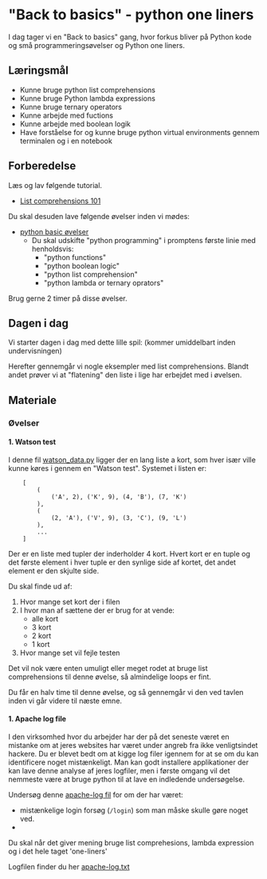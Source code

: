 # "Back to basics" - python one liners
I dag tager vi en "Back to basics" gang, hvor forkus bliver på Python kode og små programmeringsøvelser og Python one liners.


## Læringsmål
* Kunne bruge python list comprehensions
* Kunne bruge Python lambda expressions
* Kunne bruge ternary operators
* Kunne arbejde med fuctions
* Kunne arbejde med boolean logik
* Have forståelse for og kunne bruge python virtual environments gennem terminalen og i en notebook


## Forberedelse
Læs og lav følgende tutorial.

* [List comprehensions 101](https://mathspp.com/blog/pydonts/list-comprehensions-101)

Du skal desuden lave følgende øvelser inden vi mødes:

* [python basic øvelser](../materialer/ses8/exercises_prompt.md)
    * Du skal udskifte "python programming" i promptens første linie med henholdsvis:
        * "python functions"
        * "python boolean logic"
        * "python list comprehension"
        * "python lambda or ternary oprators"

Brug gerne 2 timer på disse øvelser.

## Dagen i dag

Vi starter dagen i dag med dette lille spil: (kommer umiddelbart inden undervisningen)

<!-- 
Intro: Watson Test
------------------

<small><i>Wason-test (Peter Cathcart Wason, 1966)</i></small>    
Consider 4 cards, where you can only see one side.      
On each card there is a number on one side and a letter on the other.     
Suppose you see the following 4 cards:     

![](../assets/card_chal.png)

Which cards do you need to turn over to determine if the following rule is correct?     
If there is a vowel on one side, then there is an even number on the other side.     

You get 5 minutes to thinks this through, and then we make some statistics at the black board, about your solutions.
Afterwards you have to create a script that takes 4 cards as input and checks in the shortest/fastests way if is 'valid' cards or not.

--> 

Herefter gennemgår vi nogle eksempler med list comprehensions. Blandt andet prøver vi at "flatening" den liste i lige har erbejdet med i øvelsen.



## Materiale



### Øvelser

#### 1. Watson test
I denne fil [watson_data.py](../materialer/ses8/watson_data.py) ligger der en lang liste a kort, som hver især ville kunne køres i gennem en "Watson test". Systemet i listen er:

``` 
    [
        (
            ('A', 2), ('K', 9), (4, 'B'), (7, 'K')
        ), 
        (
            (2, 'A'), ('V', 9), (3, 'C'), (9, 'L')
        ), 
        ...
    ]
``` 

Der er en liste med tupler der inderholder 4 kort. Hvert kort er en tuple og det første element i hver tuple er den synlige side af kortet, det andet element er den skjulte side. 

Du skal finde ud af:

1. Hvor mange set kort der i filen
2. I hvor man af sættene der er brug for at vende: 
    * alle kort
    * 3 kort
    * 2 kort
    * 1 kort
3. Hvor mange set vil fejle testen

Det vil nok være enten umuligt eller meget rodet at bruge list comprehensions til denne øvelse, så almindelige loops er fint. 

Du får en halv time til denne øvelse, og så gennemgår vi den ved tavlen inden vi går videre til næste emne.

#### 1. Apache log file
I den virksomhed hvor du arbejder har der på det seneste været en mistanke om at jeres websites har været under angreb fra ikke venligtsindet hackere. Du er blevet bedt om at kigge log filer igennem for at se om du kan identificere noget mistænkeligt. Man kan godt installere applikationer der kan lave denne analyse af jeres logfiler, men i første omgang vil det nemmeste være at bruge python til at lave en indledende undersøgelse. 

Undersøg denne [apache-log fil]() for om der har været:

* mistænkelige login forsøg (`/login`) som man måske skulle gøre noget ved.
*  

Du skal når det giver mening bruge list comprehesions, lambda expression og i det hele taget 'one-liners'

Logfilen finder du her [apache-log.txt]()
